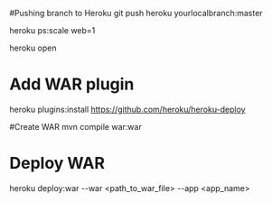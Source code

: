 #Pushing branch to Heroku
git push heroku yourlocalbranch:master

heroku ps:scale web=1

heroku open


# Add WAR plugin
heroku plugins:install https://github.com/heroku/heroku-deploy

#Create WAR
mvn compile war:war

# Deploy WAR
heroku deploy:war --war <path_to_war_file> --app <app_name>

